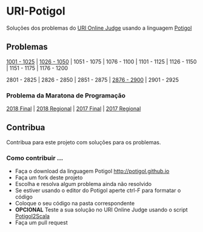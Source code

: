 # URI-Potigol
Soluções dos problemas do [URI Online Judge](https://www.urionlinejudge.com.br/judge/pt/problems/all) usando a linguagem [Potigol](https://potigol.github.io)

## Problemas

[1001 - 1025](src/1001-1025) |
[1026 - 1050](src/1026-1050) |
1051 - 1075 |
1076 - 1100 |
1101 - 1125 |
1126 - 1150 |
1151 - 1175 |
1176 - 1200

2801 - 2825 |
2826 - 2850 |
2851 - 2875 |
[2876 - 2900](src/2876-2900) |
2901 - 2925

### Problema da Maratona de Programação

[2018 Final](https://www.urionlinejudge.com.br/judge/pt/problems/origin/167) |
[2018 Regional](https://www.urionlinejudge.com.br/judge/pt/problems/origin/165) |
[2017 Final](https://www.urionlinejudge.com.br/judge/pt/problems/origin/152) |
[2017 Regional](https://www.urionlinejudge.com.br/judge/pt/problems/origin/148)

## Contribua

Contribua para este projeto com soluções para os problemas.

### Como contribuir ...

 - Faça o download da linguagem Potigol http://potigol.github.io
 - Faça um fork deste projeto
 - Escolha e resolva algum problema ainda não resolvido
 - Se estiver usando o editor do Potigol aperte ctrl-F para formatar o código
 - Coloque o seu código na pasta correspondente
 - **OPCIONAL** Teste a sua solução no URI Online Judge usando o script [Potigol2Scala](https://github.com/potigol/potigol2scala)
 - Faça um pull request


